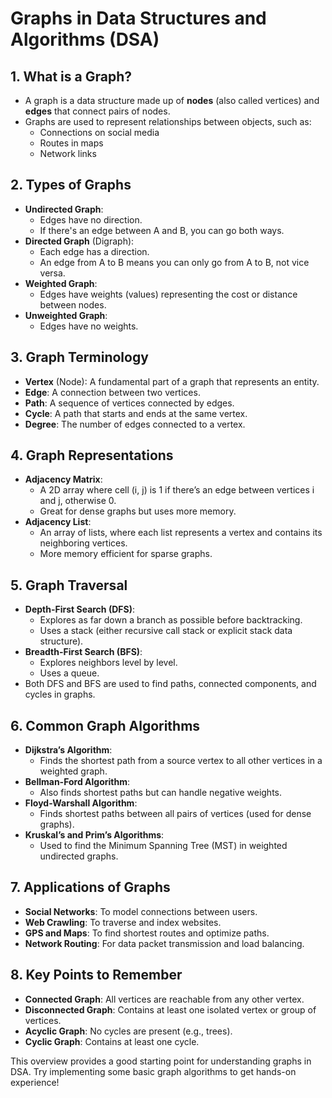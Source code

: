 # Graphs in Data Structures and Algorithms (DSA)

## 1. What is a Graph?

- A graph is a data structure made up of **nodes** (also called vertices) and **edges** that connect pairs of nodes.
- Graphs are used to represent relationships between objects, such as:
  - Connections on social media
  - Routes in maps
  - Network links

## 2. Types of Graphs

- **Undirected Graph**:
  - Edges have no direction.
  - If there's an edge between A and B, you can go both ways.
- **Directed Graph** (Digraph):
  - Each edge has a direction.
  - An edge from A to B means you can only go from A to B, not vice versa.
- **Weighted Graph**:
  - Edges have weights (values) representing the cost or distance between nodes.
- **Unweighted Graph**:
  - Edges have no weights.

## 3. Graph Terminology

- **Vertex** (Node): A fundamental part of a graph that represents an entity.
- **Edge**: A connection between two vertices.
- **Path**: A sequence of vertices connected by edges.
- **Cycle**: A path that starts and ends at the same vertex.
- **Degree**: The number of edges connected to a vertex.

## 4. Graph Representations

- **Adjacency Matrix**:
  - A 2D array where cell (i, j) is 1 if there’s an edge between vertices i and j, otherwise 0.
  - Great for dense graphs but uses more memory.
- **Adjacency List**:
  - An array of lists, where each list represents a vertex and contains its neighboring vertices.
  - More memory efficient for sparse graphs.

## 5. Graph Traversal

- **Depth-First Search (DFS)**:
  - Explores as far down a branch as possible before backtracking.
  - Uses a stack (either recursive call stack or explicit stack data structure).
- **Breadth-First Search (BFS)**:
  - Explores neighbors level by level.
  - Uses a queue.
- Both DFS and BFS are used to find paths, connected components, and cycles in graphs.

## 6. Common Graph Algorithms

- **Dijkstra’s Algorithm**:
  - Finds the shortest path from a source vertex to all other vertices in a weighted graph.
- **Bellman-Ford Algorithm**:
  - Also finds shortest paths but can handle negative weights.
- **Floyd-Warshall Algorithm**:
  - Finds shortest paths between all pairs of vertices (used for dense graphs).
- **Kruskal’s and Prim’s Algorithms**:
  - Used to find the Minimum Spanning Tree (MST) in weighted undirected graphs.

## 7. Applications of Graphs

- **Social Networks**: To model connections between users.
- **Web Crawling**: To traverse and index websites.
- **GPS and Maps**: To find shortest routes and optimize paths.
- **Network Routing**: For data packet transmission and load balancing.

## 8. Key Points to Remember

- **Connected Graph**: All vertices are reachable from any other vertex.
- **Disconnected Graph**: Contains at least one isolated vertex or group of vertices.
- **Acyclic Graph**: No cycles are present (e.g., trees).
- **Cyclic Graph**: Contains at least one cycle.

This overview provides a good starting point for understanding graphs in DSA. Try implementing some basic graph algorithms to get hands-on experience!
